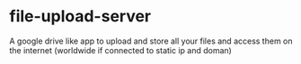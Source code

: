 # file-upload-server
A google drive like app to upload and store all your files and access them on the internet (worldwide if connected to static ip and doman)
